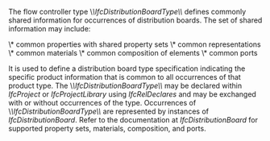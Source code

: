 The flow controller type \\*\\*IfcDistributionBoardType\\*\\* defines commonly shared information for occurrences of distribution boards. The set of shared information may include:

\\* common properties with shared property sets
\\* common representations
\\* common materials
\\* common composition of elements
\\* common ports

It is used to define a distribution board type specification indicating the specific product information that is common to all occurrences of that product type. The \\*\\*IfcDistributionBoardType\\*\\* may be declared within _IfcProject_ or _IfcProjectLibrary_ using _IfcRelDeclares_ and may be exchanged with or without occurrences of the type. Occurrences of \\*\\*IfcDistributionBoardType\\*\\* are represented by instances of _IfcDistributionBoard_. Refer to the documentation at _IfcDistributionBoard_ for supported property sets, materials, composition, and ports.
